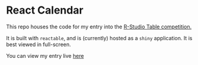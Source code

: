 # React Calendar

This repo houses the code for my entry into the [R-Studio Table competition.](https://community.rstudio.com/tag/table-contest)

It is built with `reactable`, and is (currently) hosted as a `shiny` application. It is best viewed in full-screen.

You can view my entry live [here](https://matt-kumar.shinyapps.io/react_calendar/)

